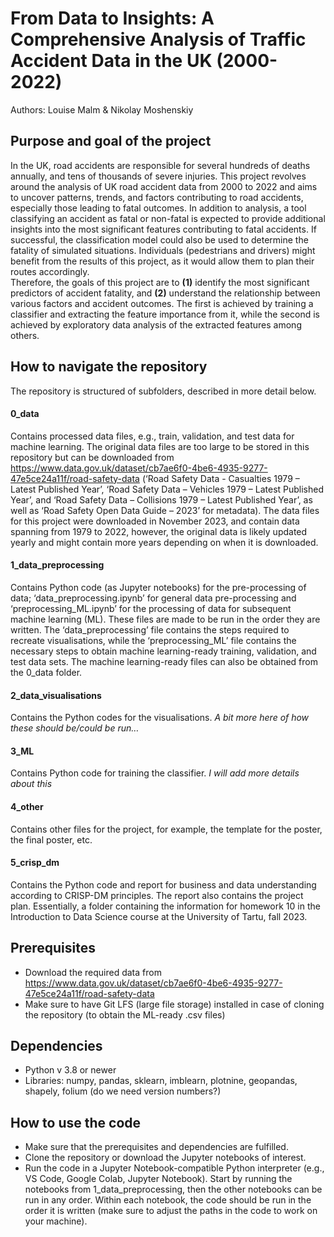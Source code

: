 # From Data to Insights: A Comprehensive Analysis of Traffic Accident Data in the UK (2000-2022)
Authors: Louise Malm & Nikolay Moshenskiy

## Purpose and goal of the project
In the UK, road accidents are responsible for several hundreds of deaths annually, and tens of thousands of severe injuries. This project revolves around the analysis of UK road accident data from 2000 to 2022 and aims to uncover patterns, trends, and factors contributing to road accidents, especially those leading to fatal outcomes. In addition to analysis, a tool classifying an accident as fatal or non-fatal is expected to provide additional insights into the most significant features contributing to fatal accidents. If successful, the classification model could also be used to determine the fatality of simulated situations. Individuals (pedestrians and drivers) might benefit from the results of this project, as it would allow them to plan their routes accordingly.</br>
Therefore, the goals of this project are to **(1)** identify the most significant predictors of accident fatality, and **(2)** understand the relationship between various factors and accident outcomes. The first is achieved by training a classifier and extracting the feature importance from it, while the second is achieved by exploratory data analysis of the extracted features among others.

## How to navigate the repository
The repository is structured of subfolders, described in more detail below.
#### 0_data
Contains processed data files, e.g., train, validation, and test data for machine learning. The original data files are too large to be stored in this repository but can be downloaded from https://www.data.gov.uk/dataset/cb7ae6f0-4be6-4935-9277-47e5ce24a11f/road-safety-data (‘Road Safety Data - Casualties 1979 – Latest Published Year’, ‘Road Safety Data – Vehicles 1979 – Latest Published Year’, and ‘Road Safety Data – Collisions 1979 – Latest Published Year’, as well as ‘Road Safety Open Data Guide – 2023’ for metadata). The data files for this project were downloaded in November 2023, and contain data spanning from 1979 to 2022, however, the original data is likely updated yearly and might contain more years depending on when it is downloaded. 
#### 1_data_preprocessing
Contains Python code (as Jupyter notebooks) for the pre-processing of data; ‘data_preprocessing.ipynb’ for general data pre-processing and ‘preprocessing_ML.ipynb’ for the processing of data for subsequent machine learning (ML). These files are made to be run in the order they are written. The ‘data_preprocessing’ file contains the steps required to recreate visualisations, while the ‘preprocessing_ML’ file contains the necessary steps to obtain machine learning-ready training, validation, and test data sets. The machine learning-ready files can also be obtained from the 0_data folder.
#### 2_data_visualisations
Contains the Python codes for the visualisations. *A bit more here of how these should be/could be run…*
#### 3_ML
Contains Python code for training the classifier. *I will add more details about this* 
#### 4_other
Contains other files for the project, for example, the template for the poster, the final poster, etc.
#### 5_crisp_dm
Contains the Python code and report for business and data understanding according to CRISP-DM principles. The report also contains the project plan. Essentially, a folder containing the information for homework 10 in the Introduction to Data Science course at the University of Tartu, fall 2023.

## Prerequisites
- Download the required data from https://www.data.gov.uk/dataset/cb7ae6f0-4be6-4935-9277-47e5ce24a11f/road-safety-data
- Make sure to have Git LFS (large file storage) installed in case of cloning the repository (to obtain the ML-ready .csv files)

## Dependencies
- Python v 3.8 or newer
- Libraries: numpy, pandas, sklearn, imblearn, plotnine, geopandas, shapely, folium (do we need version numbers?)

## How to use the code
- Make sure that the prerequisites and dependencies are fulfilled.
- Clone the repository or download the Jupyter notebooks of interest. 
- Run the code in a Jupyter Notebook-compatible Python interpreter (e.g., VS Code, Google Colab, Jupyter Notebook). Start by running the notebooks from 1_data_preprocessing, then the other notebooks can be run in any order. Within each notebook, the code should be run in the order it is written (make sure to adjust the paths in the code to work on your machine).
